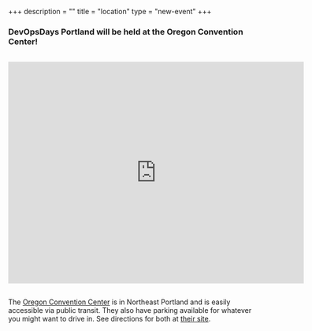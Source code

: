 +++
description = ""
title = "location"
type = "new-event"
+++
### DevOpsDays Portland will be held at the Oregon Convention Center!

<iframe src="https://www.google.com/maps/embed?pb=!1m18!1m12!1m3!1d2795.105232118173!2d-122.6652072836378!3d45.52808787910173!2m3!1f0!2f0!3f0!3m2!1i1024!2i768!4f13.1!3m3!1m2!1s0x5495a0adc5ff1af5%3A0x610cf37babf5b9df!2sOregon+Convention+Center!5e0!3m2!1sen!2sus!4v1455752660643" width="600" height="450" frameborder="0" style="border:0; margin:15px 0;" allowfullscreen></iframe>

The <a href="https://www.oregoncc.org/">Oregon Convention Center</a> is in Northeast Portland and is easily accessible via public transit.  They also have parking available for whatever you might want to drive in.  See directions for both at <a href="https://www.oregoncc.org/visitors/parking-and-directions">their site</a>.